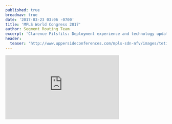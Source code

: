 ```yaml
---
published: true
breadnav: true
date: '2017-03-23 03:06 -0700'
title: 'MPLS World Congress 2017'
author: Segment Routing Team
excerpt: 'Clarence Filsfils: Deployment experience and technology update.'
header:
  teaser: 'http://www.uppersideconferences.com/mpls-sdn-nfv/images/tetieres/logo_mpls-sdn-nfv_2017_v_0%20copie.svg'
---    
```

       
<iframe width="355" height="200" src="https://www.youtube.com/embed/aaQAq5lj0_I" frameborder="0" allowfullscreen></iframe>
